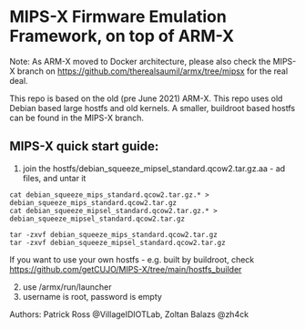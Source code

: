 # MIPS-X Firmware Emulation Framework, on top of ARM-X

Note: As ARM-X moved to Docker architecture, please also check the MIPS-X branch on https://github.com/therealsaumil/armx/tree/mipsx for the real deal. 

This repo is based on the old (pre June 2021) ARM-X.
This repo uses old Debian based large hostfs and old kernels. 
A smaller, buildroot based hostfs can be found in the MIPS-X branch. 

## MIPS-X quick start guide: 
1. join the hostfs/debian_squeeze_mipsel_standard.qcow2.tar.gz.aa - ad files, and untar it
```
cat debian_squeeze_mips_standard.qcow2.tar.gz.* > debian_squeeze_mips_standard.qcow2.tar.gz
cat debian_squeeze_mipsel_standard.qcow2.tar.gz.* > debian_squeeze_mipsel_standard.qcow2.tar.gz

tar -zxvf debian_squeeze_mips_standard.qcow2.tar.gz
tar -zxvf debian_squeeze_mipsel_standard.qcow2.tar.gz
```

If you want to use your own hostfs - e.g. built by buildroot, check https://github.com/getCUJO/MIPS-X/tree/main/hostfs_builder 

2. use /armx/run/launcher 
3. username is root, password is empty

Authors: Patrick Ross @VillageIDIOTLab, Zoltan Balazs @zh4ck
